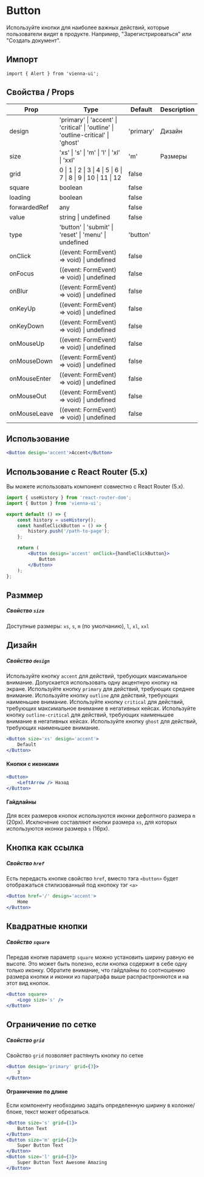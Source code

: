 # Button

Используйте кнопки для наиболее важных действий, которые пользователи видят в продукте. Например, "Зарегистрироваться" или "Создать документ".


## Импорт

```
import { Alert } from 'vienna-ui';
```

## Свойства / Props

Prop | Type | Default | Description
--- | --- | --- | ---
design | 'primary' \| 'accent' \| 'critical' \| 'outline' \| 'outline-critical' \| 'ghost' | 'primary' | Дизайн
size | 'xs' \| 's' \| 'm' \| 'l' \| 'xl' \| 'xxl' | 'm' | Размеры
grid | 0 \| 1 \| 2 \| 3 \| 4 \| 5 \| 6 \| 7 \| 8 \| 9 \| 10 \| 11 \| 12 | false |
square | boolean | false |
loading | boolean | false |
forwardedRef | any | false |
value | string \| undefined | false |
type | 'button' \| 'submit' \| 'reset' \| 'menu' \| undefined | 'button' |
onClick | ((event: FormEvent) => void) \| undefined | false |
onFocus | ((event: FormEvent) => void) \| undefined | false |
onBlur | ((event: FormEvent) => void) \| undefined | false |
onKeyUp | ((event: FormEvent) => void) \| undefined | false |
onKeyDown | ((event: FormEvent) => void) \| undefined | false |
onMouseUp | ((event: FormEvent) => void) \| undefined | false |
onMouseDown | ((event: FormEvent) => void) \| undefined | false |
onMouseEnter | ((event: FormEvent) => void) \| undefined | false |
onMouseOut | ((event: FormEvent) => void) \| undefined | false |
onMouseLeave | ((event: FormEvent) => void) \| undefined | false |

## Использование

```jsx
<Button design='accent'>Accent</Button>
```

## Использование с React Router (5.x)

Вы можете использовать компонент совместно с React Router (5.x).

```jsx
import { useHistory } from 'react-router-dom';
import { Button } from 'vienna-ui';

export default () => {
    const history = useHistory();
    const handleClickButton = () => {
        history.push('/path-to-page');
    };

    return (
        <Button design='accent' onClick={handleClickButton}>
            Button
        </Button>
    );
};
```

## Разммер
##### Свойство `size`

Доступные размеры: `xs`, `s`, `m` (по умолчанию), `l`, `xl`, `xxl`

## Дизайн
##### Свойство `design`

Используйте кнопку `accent` для действий, требующих максимальное внимание. Допускается использовать одну акцентную кнопку на экране.
Используйте кнопку `primary` для действий, требующих среднее внимание.
Используйте кнопку `outline` для действий, требующих наименьшее внимание.
Используйте кнопку `critical` для действий, требующих максимальное внимание в негативных кейсах.
Используйте кнопку `outline-critical` для действий, требующих наименьшее внимание в негативных кейсах.
Используйте кнопку `ghost` для действий, требующих наименьшее внимание.

```jsx
<Button size='xs' design='accent'>
    Default
</Button>
```

#### Кнопки с иконками

```jsx
<Button>
    <LeftArrow /> Назад
</Button>
```

#### Гайдлайны

Для всех размеров кнопок используются иконки дефолтного размера `m` (20px). Исключение составляют кнопки размера `xs`, для которых используются иконки размера `s` (16px).

## Кнопка как ссылка
##### Свойство `href`

Есть передасть кнопке свойство `href`, вместо тэга `<button>` будет отображаться стилизованный под кнопоку тэг `<a>`

```jsx
<Button href='/' design='accent'>
    Home
</Button>
```

## Квадратные кнопки
##### Свойство `square`

Передав кнопке параметр `square` можно установить ширину равную ее высоте. Это может быть полезно, если кнопка содержит в себе одну только иконку. Обратите внимание, что гайдлайны по соотношению размера кнопки и иконки из параграфа выше распрастроняются и на этот вид кнопок.

```jsx
<Button square>
    <Logo size='s' />
</Button>
```

## Ограничение по сетке
##### Свойство `grid`

Свойство `grid` позволяет растянуть кнопку по сетке

```jsx
<Button design='primary' grid={3}>
    3
</Button>
```

#### Ограничение по длине

Если компоненту необходимо задать определенную ширину в колонке/блоке, текст может обрезаться.

```jsx
<Button size='s' grid={1}>
    Button Text
</Button>
<Button size='m' grid={2}>
    Super Button Text
</Button>
<Button size='l' grid={3}>
    Super Button Text Awesome Amazing
</Button>
```
